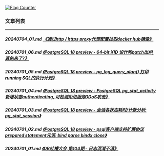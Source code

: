 <a rel="nofollow" href="http://info.flagcounter.com/h9V1"  ><img src="http://s03.flagcounter.com/count/h9V1/bg_FFFFFF/txt_000000/border_CCCCCC/columns_2/maxflags_12/viewers_0/labels_0/pageviews_0/flags_0/"  alt="Flag Counter"  border="0"  ></a>  
  
### 文章列表  
----  
##### 20240704_01.md   [《通过http / https proxy代理配置拉取docker hub镜像》](20240704_01.md)  
##### 20240701_06.md   [《PostgreSQL 18 preview - 64-bit XID 设计和patch出炉, 真的来了?》](20240701_06.md)  
##### 20240701_05.md   [《PostgreSQL 18 preview - pg_log_query_plan() 打印running SQL的执行计划》](20240701_05.md)  
##### 20240701_04.md   [《PostgreSQL 18 preview - PostgreSQL pg_stat_activity新增状态authenticating, 可检测拒绝服务DDoS攻击》](20240701_04.md)  
##### 20240701_03.md   [《PostgreSQL 18 preview - 会话各状态耗时/计数分析: pg_stat_session》](20240701_03.md)  
##### 20240701_02.md   [《PostgreSQL 18 preview - psql客户端支持扩展协议prepared statement元语: bind parse bindx close》](20240701_02.md)  
##### 20240701_01.md   [《DB吐槽大会,第104期 - 日志混淆不清》](20240701_01.md)  
